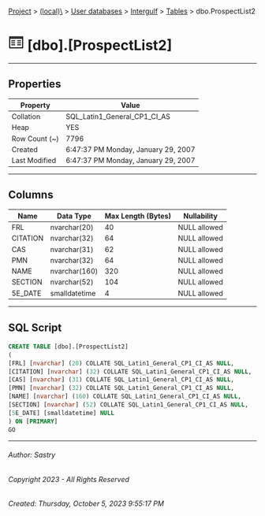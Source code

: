 #### 

[Project](../../../../index.md) > [(local)\\](../../../index.md) > [User databases](../../index.md) > [Intergulf](../index.md) > [Tables](Tables.md) > dbo.ProspectList2

# ![Tables](../../../../Images/Table32.png) [dbo].[ProspectList2]

---

## <a name="#properties"></a>Properties

| Property | Value |
|---|---|
| Collation | SQL_Latin1_General_CP1_CI_AS |
| Heap | YES |
| Row Count (~) | 7796 |
| Created | 6:47:37 PM Monday, January 29, 2007 |
| Last Modified | 6:47:37 PM Monday, January 29, 2007 |


---

## <a name="#columns"></a>Columns

| Name | Data Type | Max Length (Bytes) | Nullability |
|---|---|---|---|
| FRL | nvarchar(20) | 40 | NULL allowed |
| CITATION | nvarchar(32) | 64 | NULL allowed |
| CAS | nvarchar(31) | 62 | NULL allowed |
| PMN | nvarchar(32) | 64 | NULL allowed |
| NAME | nvarchar(160) | 320 | NULL allowed |
| SECTION | nvarchar(52) | 104 | NULL allowed |
| 5E_DATE | smalldatetime | 4 | NULL allowed |


---

## <a name="#sqlscript"></a>SQL Script

```sql
CREATE TABLE [dbo].[ProspectList2]
(
[FRL] [nvarchar] (20) COLLATE SQL_Latin1_General_CP1_CI_AS NULL,
[CITATION] [nvarchar] (32) COLLATE SQL_Latin1_General_CP1_CI_AS NULL,
[CAS] [nvarchar] (31) COLLATE SQL_Latin1_General_CP1_CI_AS NULL,
[PMN] [nvarchar] (32) COLLATE SQL_Latin1_General_CP1_CI_AS NULL,
[NAME] [nvarchar] (160) COLLATE SQL_Latin1_General_CP1_CI_AS NULL,
[SECTION] [nvarchar] (52) COLLATE SQL_Latin1_General_CP1_CI_AS NULL,
[5E_DATE] [smalldatetime] NULL
) ON [PRIMARY]
GO

```


---

###### Author:  Sastry

###### Copyright 2023 - All Rights Reserved

###### Created: Thursday, October 5, 2023 9:55:17 PM

